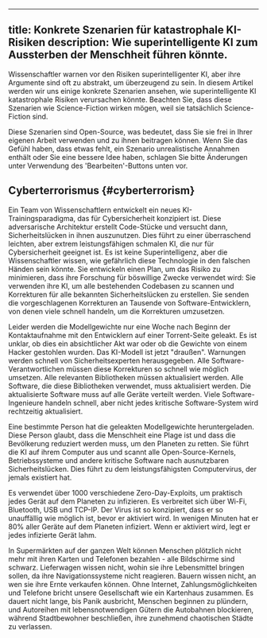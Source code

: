 

---
title: Konkrete Szenarien für katastrophale KI-Risiken
description: Wie superintelligente KI zum Aussterben der Menschheit führen könnte.
---

Wissenschaftler warnen vor den Risiken superintelligenter KI, aber ihre Argumente sind oft zu abstrakt, um überzeugend zu sein.
In diesem Artikel werden wir uns einige konkrete Szenarien ansehen, wie superintelligente KI katastrophale Risiken verursachen könnte.
Beachten Sie, dass diese Szenarien wie Science-Fiction wirken mögen, weil sie tatsächlich Science-Fiction sind.

Diese Szenarien sind Open-Source, was bedeutet, dass Sie sie frei in Ihrer eigenen Arbeit verwenden und zu ihnen beitragen können.
Wenn Sie das Gefühl haben, dass etwas fehlt, ein Szenario unrealistische Annahmen enthält oder Sie eine bessere Idee haben, schlagen Sie bitte Änderungen unter Verwendung des 'Bearbeiten'-Buttons unten vor.

## Cyberterrorismus {#cyberterrorism}

Ein Team von Wissenschaftlern entwickelt ein neues KI-Trainingsparadigma, das für Cybersicherheit konzipiert ist.
Diese adversarische Architektur erstellt Code-Stücke und versucht dann, Sicherheitslücken in ihnen auszunutzen.
Dies führt zu einer überraschend leichten, aber extrem leistungsfähigen schmalen KI, die nur für Cybersicherheit geeignet ist.
Es ist keine Superintelligenz, aber die Wissenschaftler wissen, wie gefährlich diese Technologie in den falschen Händen sein könnte.
Sie entwickeln einen Plan, um das Risiko zu minimieren, dass ihre Forschung für böswillige Zwecke verwendet wird: Sie verwenden ihre KI, um alle bestehenden Codebasen zu scannen und Korrekturen für alle bekannten Sicherheitslücken zu erstellen.
Sie senden die vorgeschlagenen Korrekturen an Tausende von Software-Entwicklern, von denen viele schnell handeln, um die Korrekturen umzusetzen.

Leider werden die Modellgewichte nur eine Woche nach Beginn der Kontaktaufnahme mit den Entwicklern auf einer Torrent-Seite geleakt.
Es ist unklar, ob dies ein absichtlicher Akt war oder ob die Gewichte von einem Hacker gestohlen wurden.
Das KI-Modell ist jetzt "draußen".
Warnungen werden schnell von Sicherheitsexperten herausgegeben.
Alle Software-Verantwortlichen müssen diese Korrekturen so schnell wie möglich umsetzen.
Alle relevanten Bibliotheken müssen aktualisiert werden.
Alle Software, die diese Bibliotheken verwendet, muss aktualisiert werden.
Die aktualisierte Software muss auf alle Geräte verteilt werden.
Viele Software-Ingenieure handeln schnell, aber nicht jedes kritische Software-System wird rechtzeitig aktualisiert.

Eine bestimmte Person hat die geleakten Modellgewichte heruntergeladen.
Diese Person glaubt, dass die Menschheit eine Plage ist und dass die Bevölkerung reduziert werden muss, um den Planeten zu retten.
Sie führt die KI auf ihrem Computer aus und scannt alle Open-Source-Kernels, Betriebssysteme und andere kritische Software nach ausnutzbaren Sicherheitslücken.
Dies führt zu dem leistungsfähigsten Computervirus, der jemals existiert hat.

Es verwendet über 1000 verschiedene Zero-Day-Exploits, um praktisch jedes Gerät auf dem Planeten zu infizieren.
Es verbreitet sich über Wi-Fi, Bluetooth, USB und TCP-IP.
Der Virus ist so konzipiert, dass er so unauffällig wie möglich ist, bevor er aktiviert wird.
In wenigen Minuten hat er 80% aller Geräte auf dem Planeten infiziert.
Wenn er aktiviert wird, legt er jedes infizierte Gerät lahm.

In Supermärkten auf der ganzen Welt können Menschen plötzlich nicht mehr mit ihren Karten und Telefonen bezahlen - alle Bildschirme sind schwarz.
Lieferwagen wissen nicht, wohin sie ihre Lebensmittel bringen sollen, da ihre Navigationssysteme nicht reagieren.
Bauern wissen nicht, an wen sie ihre Ernte verkaufen können.
Ohne Internet, Zahlungsmöglichkeiten und Telefone bricht unsere Gesellschaft wie ein Kartenhaus zusammen.
Es dauert nicht lange, bis Panik ausbricht, Menschen beginnen zu plündern, und Autoreihen mit lebensnotwendigen Gütern die Autobahnen blockieren, während Stadtbewohner beschließen, ihre zunehmend chaotischen Städte zu verlassen.